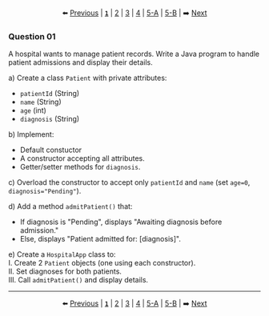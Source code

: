 
<div align="center">

⬅️ [Previous](5-B.md) | [**`1`**](1.md) | [2](2.md) | [3](3.md) | [4](4.md) | [5-A](5-A.md) | [5-B](5-B.md) | ➡️ [Next](2.md)

</div>


### Question 01

A hospital wants to manage patient records. Write a Java program to handle patient admissions and display their details.

a) Create a class `Patient` with private attributes:  
   - `patientId` (String)  
   - `name` (String)  
   - `age` (int)  
   - `diagnosis` (String)  

b) Implement:  
   - Default constuctor
   - A constructor accepting all attributes.  
   - Getter/setter methods for `diagnosis`.  

c) Overload the constructor to accept only `patientId` and `name` (set `age=0`, `diagnosis="Pending"`).  

d) Add a method `admitPatient()` that:  
   - If diagnosis is "Pending", displays "Awaiting diagnosis before admission."  
   - Else, displays "Patient admitted for: [diagnosis]".  

e) Create a `HospitalApp` class to:  
   I. Create 2 `Patient` objects (one using each constructor).  
   II. Set diagnoses for both patients.  
   III. Call `admitPatient()` and display details.  

---


<div align="center">

⬅️ [Previous](5-B.md) | [**`1`**](1.md) | [2](2.md) | [3](3.md) | [4](4.md) | [5-A](5-A.md) | [5-B](5-B.md) | ➡️ [Next](2.md)

</div>
